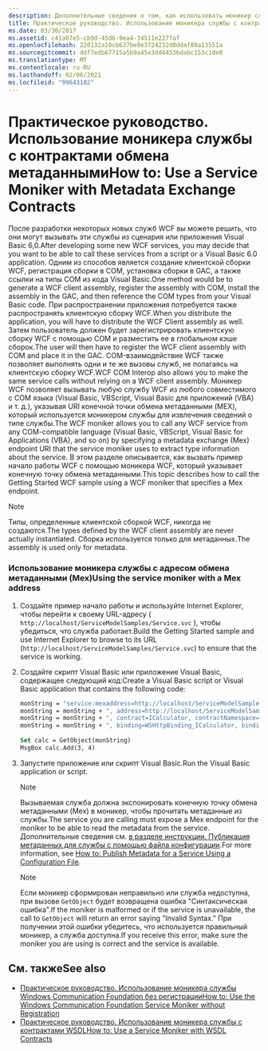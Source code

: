 ```yaml
---
description: Дополнительные сведения о том, как использовать моникер службы с контрактами обмена метаданными.
title: Практическое руководство. Использование моникера службы с контрактами обмена метаданными
ms.date: 03/30/2017
ms.assetid: c41a07e5-cb9d-45d6-9ea4-34511e227faf
ms.openlocfilehash: 220132a10cb637be9e3724232d0ddaf80a13551a
ms.sourcegitcommit: ddf7edb67715a5b9a45e3dd44536dabc153c1de0
ms.translationtype: MT
ms.contentlocale: ru-RU
ms.lasthandoff: 02/06/2021
ms.locfileid: "99643102"
---
```

# <a name="how-to-use-a-service-moniker-with-metadata-exchange-contracts"></a><span data-ttu-id="65fa5-103">Практическое руководство. Использование моникера службы с контрактами обмена метаданными</span><span class="sxs-lookup"><span data-stu-id="65fa5-103">How to: Use a Service Moniker with Metadata Exchange Contracts</span></span>

<span data-ttu-id="65fa5-104">После разработки некоторых новых служб WCF вы можете решить, что они могут вызывать эти службы из сценария или приложения Visual Basic 6,0.</span><span class="sxs-lookup"><span data-stu-id="65fa5-104">After developing some new WCF services, you may decide that you want to be able to call these services from a script or a Visual Basic 6.0 application.</span></span> <span data-ttu-id="65fa5-105">Одним из способов является создание клиентской сборки WCF, регистрация сборки в COM, установка сборки в GAC, а также ссылки на типы COM из кода Visual Basic.</span><span class="sxs-lookup"><span data-stu-id="65fa5-105">One method would be to generate a WCF client assembly, register the assembly with COM, install the assembly in the GAC, and then reference the COM types from your Visual Basic code.</span></span> <span data-ttu-id="65fa5-106">При распространении приложения потребуется также распространять клиентскую сборку WCF.</span><span class="sxs-lookup"><span data-stu-id="65fa5-106">When you distribute the application, you will have to distribute the WCF Client assembly as well.</span></span> <span data-ttu-id="65fa5-107">Затем пользователь должен будет зарегистрировать клиентскую сборку WCF с помощью COM и разместить ее в глобальном кэше сборок.</span><span class="sxs-lookup"><span data-stu-id="65fa5-107">The user will then have to register the WCF client assembly with COM and place it in the GAC.</span></span> <span data-ttu-id="65fa5-108">COM-взаимодействие WCF также позволяет выполнять одни и те же вызовы служб, не полагаясь на клиентскую сборку WCF.</span><span class="sxs-lookup"><span data-stu-id="65fa5-108">WCF COM Interop also allows you to make the same service calls without relying on a WCF client assembly.</span></span> <span data-ttu-id="65fa5-109">Моникер WCF позволяет вызывать любую службу WCF из любого совместимого с COM языка (Visual Basic, VBScript, Visual Basic для приложений (VBA) и т. д.), указывая URI конечной точки обмена метаданными (MEX), который используется моникером службы для извлечения сведений о типе службы.</span><span class="sxs-lookup"><span data-stu-id="65fa5-109">The WCF moniker allows you to call any WCF service from any COM-compatible language (Visual Basic, VBScript, Visual Basic for Applications (VBA), and so on) by specifying a metadata exchange (Mex) endpoint URI that the service moniker uses to extract type information about the service.</span></span> <span data-ttu-id="65fa5-110">В этом разделе описывается, как вызвать пример начало работы WCF с помощью моникера WCF, который указывает конечную точку обмена метаданными.</span><span class="sxs-lookup"><span data-stu-id="65fa5-110">This topic describes how to call the Getting Started WCF sample using a WCF moniker that specifies a Mex endpoint.</span></span>  
  
> [!NOTE]
> <span data-ttu-id="65fa5-111">Типы, определенные клиентской сборкой WCF, никогда не создаются.</span><span class="sxs-lookup"><span data-stu-id="65fa5-111">The types defined by the WCF client assembly are never actually instantiated.</span></span> <span data-ttu-id="65fa5-112">Сборка используется только для метаданных.</span><span class="sxs-lookup"><span data-stu-id="65fa5-112">The assembly is used only for metadata.</span></span>  
  
### <a name="using-the-service-moniker-with-a-mex-address"></a><span data-ttu-id="65fa5-113">Использование моникера службы с адресом обмена метаданными (Mex)</span><span class="sxs-lookup"><span data-stu-id="65fa5-113">Using the service moniker with a Mex address</span></span>  
  
1. <span data-ttu-id="65fa5-114">Создайте пример начало работы и используйте Internet Explorer, чтобы перейти к своему URL-адресу ( `http://localhost/ServiceModelSamples/Service.svc` ), чтобы убедиться, что служба работает.</span><span class="sxs-lookup"><span data-stu-id="65fa5-114">Build the Getting Started sample and use Internet Explorer to browse to its URL (`http://localhost/ServiceModelSamples/Service.svc`) to ensure that the service is working.</span></span>  
  
2. <span data-ttu-id="65fa5-115">Создайте скрипт Visual Basic или приложение Visual Basic, содержащее следующий код:</span><span class="sxs-lookup"><span data-stu-id="65fa5-115">Create a Visual Basic script or Visual Basic application that contains the following code:</span></span>  
  
    ```vb
    monString = "service:mexaddress=http://localhost/ServiceModelSamples/Service.svc/MEX"  
    monString = monString + ", address=http://localhost/ServiceModelSamples/Service.svc"  
    monString = monString + ", contract=ICalculator, contractNamespace=http://Microsoft.ServiceModel.Samples"  
    monString = monString + ", binding=WSHttpBinding_ICalculator, bindingNamespace=http://Microsoft.ServiceModel.Samples"  
  
    Set calc = GetObject(monString)  
    MsgBox calc.Add(3, 4)  
    ```  
  
3. <span data-ttu-id="65fa5-116">Запустите приложение или скрипт Visual Basic.</span><span class="sxs-lookup"><span data-stu-id="65fa5-116">Run the Visual Basic application or script.</span></span>  
  
    > [!NOTE]
    > <span data-ttu-id="65fa5-117">Вызываемая служба должна экспонировать конечную точку обмена метаданными (Mex) в моникер, чтобы прочитать метаданные из службы.</span><span class="sxs-lookup"><span data-stu-id="65fa5-117">The service you are calling must expose a Mex endpoint for the moniker to be able to read the metadata from the service.</span></span> <span data-ttu-id="65fa5-118">Дополнительные сведения см. [в разделе инструкции. Публикация метаданных для службы с помощью файла конфигурации](how-to-publish-metadata-for-a-service-using-a-configuration-file.md).</span><span class="sxs-lookup"><span data-stu-id="65fa5-118">For more information, see [How to: Publish Metadata for a Service Using a Configuration File](how-to-publish-metadata-for-a-service-using-a-configuration-file.md).</span></span>  
  
    > [!NOTE]
    > <span data-ttu-id="65fa5-119">Если моникер сформирован неправильно или служба недоступна, при вызове `GetObject` будет возвращена ошибка "Синтаксическая ошибка".</span><span class="sxs-lookup"><span data-stu-id="65fa5-119">If the moniker is malformed or if the service is unavailable, the call to `GetObject` will return an error saying "Invalid Syntax."</span></span>  <span data-ttu-id="65fa5-120">При получении этой ошибки убедитесь, что используется правильный моникер, а служба доступна.</span><span class="sxs-lookup"><span data-stu-id="65fa5-120">If you receive this error, make sure the moniker you are using is correct and the service is available.</span></span>  
  
## <a name="see-also"></a><span data-ttu-id="65fa5-121">См. также</span><span class="sxs-lookup"><span data-stu-id="65fa5-121">See also</span></span>

- [<span data-ttu-id="65fa5-122">Практическое руководство. Использование моникера службы Windows Communication Foundation без регистрации</span><span class="sxs-lookup"><span data-stu-id="65fa5-122">How to: Use the Windows Communication Foundation Service Moniker without Registration</span></span>](use-the-wcf-service-moniker-without-registration.md)
- [<span data-ttu-id="65fa5-123">Практическое руководство. Использование моникера службы с контрактами WSDL</span><span class="sxs-lookup"><span data-stu-id="65fa5-123">How to: Use a Service Moniker with WSDL Contracts</span></span>](how-to-use-a-service-moniker-with-wsdl-contracts.md)
